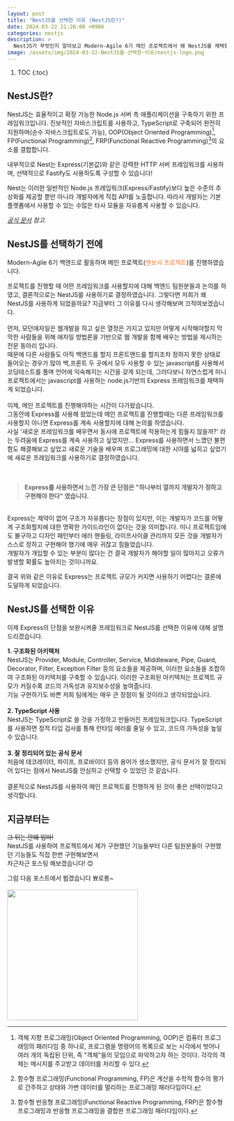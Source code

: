 ```yaml
---
layout: post
title: "NestJS를 선택한 이유 (NestJS란?)"
date: 2024-03-22 21:20:00 +0900
categories: nestjs
description: >
  NestJS가 무엇인지 알아보고 Modern-Agile 6기 메인 프로젝트에서 왜 NestJS를 채택했는지 알아봅시다.
image: /assets/img/2024-03-22-NestJS를-선택한-이유/nestjs-logo.png
---
```


1. TOC
{:toc}

## NestJS란?

NestJS는 효율적이고 확장 가능한 Node.js 서버 측 애플리케이션을 구축하기 위한 프레임워크입니다. 진보적인 자바스크립트를 사용하고, TypeScript로 구축되어 완전히 지원하며(순수 자바스크립트로도 가능), OOP(Object Oriented Programming)[^1], FP(Functional Programming)[^2], FRP(Functional Reactive Programming)[^3]의 요소를 결합합니다.

내부적으로 Nest는 Express(기본값)와 같은 강력한 HTTP 서버 프레임워크를 사용하며, 선택적으로 Fastify도 사용하도록 구성할 수 있습니다!

Nest는 이러한 일반적인 Node.js 프레임워크(Express/Fastify)보다 높은 수준의 추상화를 제공할 뿐만 아니라 개발자에게 직접 API를 노출합니다. 따라서 개발자는 기본 플랫폼에서 사용할 수 있는 수많은 타사 모듈을 자유롭게 사용할 수 있습니다.

<i>[공식 문서](https://docs.nestjs.com/) 참고.</i>
<br>

## NestJS를 선택하기 전에

Modern-Agile 6기 백엔드로 활동하며 메인 프로젝트(<span style="color:#FF772B">멘보샤 프로젝트</span>)를 진행하였습니다.

프로젝트를 진행할 때 어떤 프레임워크를 사용할지에 대해 백엔드 팀원분들과 논의를 하였고, 결론적으로는 NestJS를 사용하기로 결정하였습니다. 그렇다면 저희가 왜 NestJS를 사용하게 되었을까요? 지금부터 그 이유를 다시 생각해보며 끄적여보겠습니다.
<br>
<br>
먼저, 모던애자일은 웹개발을 하고 싶은 열정은 가지고 있지만 어떻게 시작해야할지 막막한 사람들을 위해 애자일 방법론을 기반으로 웹 개발을 함께 배우는 방법을 제시하는 전문 동아리 입니다.\
때문에 다른 사람들도 아직 백엔드를 할지 프론트엔드를 할지조차 정하지 못한 상태로 들어오는 경우가 많아 백,프론트 두 곳에서 모두 사용할 수 있는 javascript를 사용해서 코딩테스트를 풀며 언어에 익숙해지는 시간을 갖게 되는데, 그러다보니 자연스럽게 미니 프로젝트에서는 javascript를 사용하는 node.js기반의 Express 프레임워크를 채택하게 되었습니다.
<br>
<br>
이제, 메인 프로젝트를 진행해야하는 시간이 다가왔습니다.\
그동안에 Express를 사용해 왔었는데 메인 프로젝트를 진행할때는 다른 프레임워크를 사용할지 아니면 Express를 계속 사용할지에 대해 논의를 하였습니다.\
사실 '새로운 프레임워크를 배우면서 동시에 프로젝트에 적용하는게 힘들지 않을까?' 라는 두려움에 Express를 계속 사용하고 싶었지만... Express를 사용하면서 느꼈던 불편함도 해결해보고 싶었고 새로운 기술을 배우며 프로그래밍에 대한 시야를 넓히고 싶었기에 새로운 프레임워크를 사용하기로 결정하였습니다.
<br>
<br>
<br>
> <b>Express를 사용하면서 느낀 가장 큰 단점은 "하나부터 열까지 개발자가 정하고 구현해야 한다" 였습니다.</b>

<br>
Express는 제약이 없어 구조가 자유롭다는 장점이 있지만, 이는 개발자가 코드를 어떻게 구조화할지에 대한 명확한 가이드라인이 없다는 것을 의미합니다. 미니 프로젝트임에도 불구하고 디자인 패턴부터 에러 핸들링, 라이프사이클 관리까지 모든 것을 개발자가 스스로 정하고 구현해야 했기에 매우 귀찮고 힘들었습니다.
<br>
개발자가 개입할 수 있는 부분이 많다는 건 결국 개발자가 해야할 일이 많아지고 오류가 발생할 확률도 높아지는 것이니까요.

결국 위와 같은 이유로 Express는 프로젝트 규모가 커지면 사용하기 어렵다는 결론에 도달하게 되었습니다.
<br>

## NestJS를 선택한 이유

이제 Express의 단점을 보완시켜줄 프레임워크로 NestJS를 선택한 이유에 대해 설명드리겠습니다.

<b>1. 구조화된 아키텍처</b>\
NestJS는 Provider, Module, Controller, Service, Middleware, Pipe, Guard, Decorator, Filter, Exception Filter 등의 요소들을 제공하며, 이러한 요소들을 조합하여 구조화된 아키텍처를 구축할 수 있습니다. 이러한 구조화된 아키텍처는 프로젝트 규모가 커질수록 코드의 가독성과 유지보수성을 높여줍니다.\
기능 구현하기도 바쁜 저희 팀에게는 매우 큰 장점이 될 것이라고 생각되었습니다.
<br>
<br>
<b>2. TypeScript 사용</b>\
NestJS는 TypeScript로 쓸 것을 가정하고 만들어진 프레임워크입니다. TypeScript를 사용하면 정적 타입 검사를 통해 런타임 에러를 줄일 수 있고, 코드의 가독성을 높일 수 있습니다.
<br>
<br>
<b>3. 잘 정리되어 있는 공식 문서</b>\
처음에 데코레이터, 파이프, 프로바이더 등의 용어가 생소했지만, 공식 문서가 잘 정리되어 있다는 점에서 NestJS를 안심하고 선택할 수 있었던 것 같습니다.
<br>
<br>
결론적으로 NestJS를 사용하여 메인 프로젝트를 진행하게 된 것이 좋은 선택이었다고 생각합니다.

## 지금부터는
~~그 뒤는 안돼 임마!~~\
NestJS를 사용하여 프로젝트에서 제가 구현했던 기능들부터 다른 팀원분들이 구현했던 기능들도 직접 한번 구현해보면서\
차근차근 포스팅 해보겠습니다! 😊

그럼 다음 포스트에서 뵙겠습니다 뾰로롱~
<br>
<br>
<img src="https://github.com/NicoDora/nicodora.github.io/assets/76510679/9315135e-08d4-48ac-876b-c96c3222f0e9" width="300" height="300">

[^1]: 객체 지향 프로그래밍(Object Oriented Programming, OOP)은 컴퓨터 프로그래밍의 패러다임 중 하나로, 프로그램을 명령어의 목록으로 보는 시각에서 벗어나 여러 개의 독립된 단위, 즉 "객체"들의 모임으로 파악하고자 하는 것이다. 각각의 객체는 메시지를 주고받고 데이터를 처리할 수 있다.
[^2]: 함수형 프로그래밍(Functional Programming, FP)은 계산을 수학적 함수의 평가로 간주하고 상태와 가변 데이터를 멀리하는 프로그래밍 패러다임이다.
[^3]: 함수형 반응형 프로그래밍(Functional Reactive Programming, FRP)은 함수형 프로그래밍과 반응형 프로그래밍을 결합한 프로그래밍 패러다임이다.